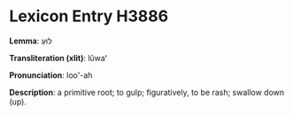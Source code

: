 # Lexicon Entry H3886

**Lemma**: לוּעַ

**Transliteration (xlit)**: lûwaʻ

**Pronunciation**: loo'-ah

**Description**:
a primitive root; to gulp; figuratively, to be rash; swallow down (up).
